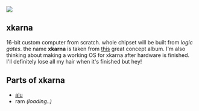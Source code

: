 <img src="./.tmp/./.tmp/xkarna-banner.png">

xkarna
--------

16-bit custom computer from scratch. whole chipset will be built from *logic gates*. the
name **xkarna** is taken from [this](https://www.youtube.com/watch?v=fST82QdMkpM) great
concept album. I'm also thinking about making a working OS for xkarna after hardware is
finished. I'll definitely lose all my hair when it's finished but hey!

Parts of xkarna
-----------------------------------------

* [alu](alu/)
* ram _(loading..)_
